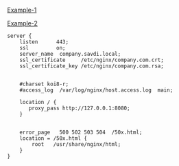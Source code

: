 [Example-1](https://en.wikipedia.org/wiki/Diffie%E2%80%93Hellman_key_exchange)

[Example-2](https://hackernoon.com/algorithms-explained-diffie-hellman-1034210d5100)

```
server {
    listen      443;
    ssl         on;
    server_name  company.savdi.local;
    ssl_certificate     /etc/nginx/company.com.crt;
    ssl_certificate_key /etc/nginx/company.com.rsa;


    #charset koi8-r;
    #access_log  /var/log/nginx/host.access.log  main;

    location / {
       proxy_pass http://127.0.0.1:8080;
    }


    error_page   500 502 503 504  /50x.html;
    location = /50x.html {
        root   /usr/share/nginx/html;
    }
}
```
